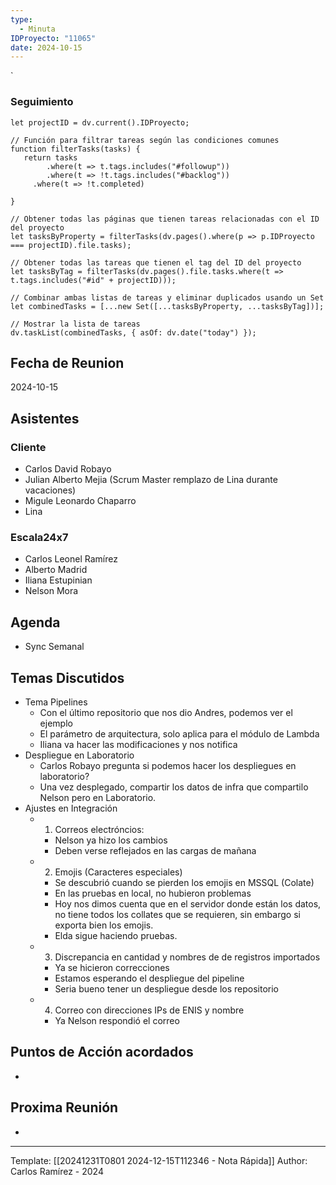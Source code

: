 ```yaml
---
type:
  - Minuta
IDProyecto: "11065"
date: 2024-10-15
---
```

`

### Seguimiento

```dataviewjs
let projectID = dv.current().IDProyecto;

// Función para filtrar tareas según las condiciones comunes
function filterTasks(tasks) {
   return tasks
        .where(t => t.tags.includes("#followup"))
        .where(t => !t.tags.includes("#backlog"))
     .where(t => !t.completed)
        
}

// Obtener todas las páginas que tienen tareas relacionadas con el ID del proyecto
let tasksByProperty = filterTasks(dv.pages().where(p => p.IDProyecto === projectID).file.tasks);

// Obtener todas las tareas que tienen el tag del ID del proyecto
let tasksByTag = filterTasks(dv.pages().file.tasks.where(t => t.tags.includes("#id" + projectID)));

// Combinar ambas listas de tareas y eliminar duplicados usando un Set
let combinedTasks = [...new Set([...tasksByProperty, ...tasksByTag])];

// Mostrar la lista de tareas
dv.taskList(combinedTasks, { asOf: dv.date("today") });
 ```
## Fecha de Reunion
2024-10-15

## Asistentes

### Cliente
* Carlos David Robayo
* Julian Alberto Mejia (Scrum Master remplazo de Lina durante vacaciones)
* Migule Leonardo Chaparro
* Lina
### Escala24x7
- Carlos Leonel Ramírez
-  Alberto Madrid
- Iliana Estupinian
- Nelson Mora

## Agenda
* Sync Semanal
## Temas Discutidos
*  Tema Pipelines
	* Con el último repositorio que nos dio Andres, podemos ver el ejemplo
	* El parámetro de arquitectura, solo aplica para el módulo de Lambda
	* Iliana va hacer las modificaciones y nos notifica
* Despliegue en Laboratorio
	* Carlos Robayo pregunta si podemos hacer los despliegues en laboratorio?
	* Una vez desplegado, compartir los datos de infra que compartilo Nelson pero en Laboratorio.
* Ajustes en Integración
	* 1. Correos electróncios:
		* Nelson ya hizo los cambios 
		* Deben verse reflejados en las cargas de mañana
	* 2. Emojis (Caracteres especiales)
		* Se descubrió cuando se pierden los emojis en MSSQL (Colate)
		* En las pruebas en local, no hubieron problemas
		* Hoy nos dimos cuenta que en el servidor donde están los datos, no tiene todos los collates que se requieren, sin embargo si exporta bien los emojis.
		* Elda sigue haciendo pruebas. 
	* 3. Discrepancia en cantidad y nombres de de registros importados
		* Ya se hicieron correcciones
		* Estamos esperando el despliegue del pipeline
		* Seria bueno tener un despliegue desde los repositorio
	* 4. Correo con direcciones IPs de ENIS y nombre 
		* Ya Nelson respondió el correo



## Puntos de Acción acordados
- 

## Proxima Reunión
*   

---
Template: [[20241231T0801 2024-12-15T112346 - Nota Rápida]]
Author: Carlos Ramírez - 2024
